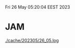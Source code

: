 Fri 26 May 05:20:04 EEST 2023
# JAM
<a href='./cache/202305/26_05.log'>./cache/202305/26_05.log</a>
